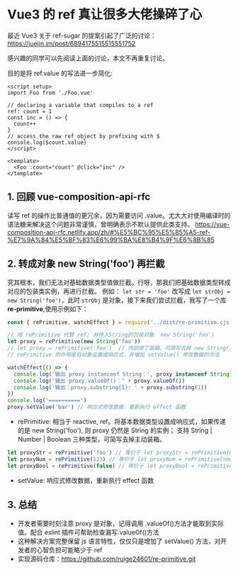 # Vue3 的 ref 真让很多大佬操碎了心

最近 Vue3 关于 ref-sugar 的提案引起了广泛的讨论：https://juejin.im/post/6894175515515551752

感兴趣的同学可以先阅读上面的讨论，本文不再重复讨论。

目的是将 ref.value 的写法进一步简化:

```vue
<script setup>
import Foo from './Foo.vue'

// declaring a variable that compiles to a ref
ref: count = 1
const inc = () => {
  count++
}
// access the raw ref object by prefixing with $
console.log($count.value)
</script>

<template>
  <Foo :count="count" @click="inc" />
</template>
```

## 1. 回顾 vue-composition-api-rfc

读写 ref 的操作比普通值的更冗余，因为需要访问 .value。尤大大对使用编译时的语法糖来解决这个问题非常谨慎，曾明确表示不默认提供此类支持。
https://vue-composition-api-rfc.netlify.app/zh/#%E5%BC%95%E5%85%A5-ref-%E7%9A%84%E5%BF%83%E6%99%BA%E8%B4%9F%E6%8B%85

## 2. 转成对象 new String('foo') 再拦截

究其根本，我们无法对基础数据类型值做拦截。行呀，那我们把基础数据类型转成对应的包装类实例，再进行拦截。
例如： `let str = 'foo'` 改写成 `let strObj = new String('foo')`，此时 `strObj` 是对象，接下来我们尝试拦截，我写了一个库**re-primitive**,使用示例如下：

```js
const { rePrimitive, watchEffect } = require('../dist/re-primitive.cjs')

// 用 rePrimitive 代替 ref; 并传入String的包装对象  new String('foo')
let proxy = rePrimitive(new String('foo'))
// let proxy = rePrimitive('foo')  // 内部做了装箱，可简写去掉 new String()
// rePrimitive 的作用是将对象设置成响应式，并增加 setValue() 修改数据的方法

watchEffect(() => {
  console.log('输出 proxy instanceof String：', proxy instanceof String) // true , 可以看出 proxy是String的实例，可以使用所有的String的原型方法
  console.log('输出 proxy.valueOf()：' + proxy.valueOf())
  console.log('输出：proxy.substring(1): ' + proxy.substring(1))
})
console.log('==========')
proxy.setValue('bar') // 响应式修改数据，重新执行 effect 函数
```

- rePrimitive: 相当于 reactive, ref。将基本数据类型设置成响应式，如果传递的是 new String('foo'), 则 proxy 仍然是 String 的实例；
  支持 String | Number | Boolean 三种类型，可简写去掉主动装箱。

```js
let proxyStr = rePrimitive('foo') // 等价于 let proxyStr = rePrimitive(new String('foo'))
let proxyNum = rePrimitive(123) // 等价于 let proxyNum = rePrimitive(new Number(123))
let proxyBool = rePrimitive(false) // 等价于 let proxyBool = rePrimitive(new Boolean(false))
```

- setValue: 响应式修改数据，重新执行 effect 函数

## 3. 总结

- 开发者需要时刻注意 proxy 是对象，记得调用 .valueOf()方法才能取到实际值。配合 eslint 插件可帮助检查漏写.valueOf()方法
- 这种解决方案完整保留 js 语言特性，仅仅只是增加了 setValue() 方法，对开发者的心智负担可能略少于 ref
- 实现源码仓库：https://github.com/ruige24601/re-primitive.git

